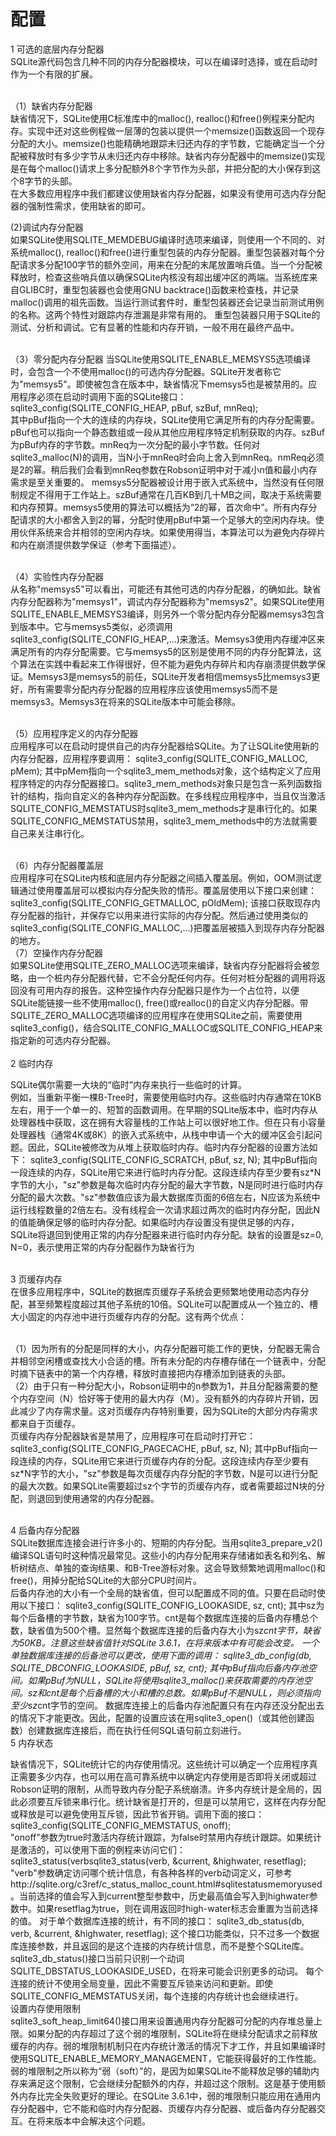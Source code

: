 # 配置

  1 可选的底层内存分配器
<br>SQLite源代码包含几种不同的内存分配器模块，可以在编译时选择，或在启动时作为一个有限的扩展。

<br>（1）缺省内存分配器
<br>
缺省情况下，SQLite使用C标准库中的malloc(), realloc()和free()例程来分配内存。实现中还对这些例程做一层薄的包装以提供一个memsize()函数返回一个现存分配的大小。memsize()也能精确地跟踪未归还内存的字节数，它能确定当一个分配被释放时有多少字节从未归还内存中移除。缺省内存分配器中的memsize()实现是在每个malloc()请求上多分配额外8个字节作为头部，并把分配的大小保存到这个8字节的头部。<br>
    在大多数应用程序中我们都建议使用缺省内存分配器，如果没有使用可选内存分配器的强制性需求，使用缺省的即可。

(2)调试内存分配器<br>
    如果SQLite使用SQLITE_MEMDEBUG编译时选项来编译，则使用一个不同的、对系统malloc(), realloc()和free()进行重型包装的内存分配器。重型包装器对每个分配请求多分配100字节的额外空间，用来在分配的末尾放置哨兵值。当一个分配被释放时，检查这些哨兵值以确保SQLite内核没有超出缓冲区的两端。当系统库来自GLIBC时，重型包装器也会使用GNU backtrace()函数来检查栈，并记录malloc()调用的祖先函数。当运行测试套件时，重型包装器还会记录当前测试用例的名称。这两个特性对跟踪内存泄漏是非常有用的。
    重型包装器只用于SQLite的测试、分析和调试。它有显著的性能和内存开销，一般不用在最终产品中。

<br>（3）零分配内存分配器
    当SQLite使用SQLITE_ENABLE_MEMSYS5选项编译时，会包含一个不使用malloc()的可选内存分配器。SQLite开发者称它为"memsys5"。即使被包含在版本中，缺省情况下memsys5也是被禁用的。应用程序必须在启动时调用下面的SQLite接口：<br>
    sqlite3_config(SQLITE_CONFIG_HEAP, pBuf, szBuf, mnReq);<br>
    其中pBuf指向一个大的连续的内存块，SQLite使用它满足所有的内存分配需要。pBuf也可以指向一个静态数组或一段从其他应用程序特定机制获取的内存。szBuf为pBuf内存的字节数。mnReq为一次分配的最小字节数。任何对sqlite3_malloc(N)的调用，当N小于mnReq时会向上舍入到mnReq。nmReq必须是2的幂。稍后我们会看到mnReq参数在Robson证明中对于减小n值和最小内存需求是至关重要的。
    memsys5分配器被设计用于嵌入式系统中，当然没有任何限制规定不得用于工作站上。szBuf通常在几百KB到几十MB之间，取决于系统需要和内存预算。memsys5使用的算法可以概括为“2的幂，首次命中”。所有内存分配请求的大小都舍入到2的幂，分配时使用pBuf中第一个足够大的空闲内存块。使用伙伴系统来合并相邻的空闲内存块。如果使用得当，本算法可以为避免内存碎片和内在崩溃提供数学保证（参考下面描述）。

<br>（4）实验性内存分配器<br>    从名称"memsys5"可以看出，可能还有其他可选的内存分配器，的确如此。缺省内存分配器称为"memsys1"，调试内存分配器称为"memsys2"。如果SQLite使用SQLITE_ENABLE_MEMSYS3编译，则另外一个零分配内存分配器memsys3包含到版本中。它与memsys5类似，必须调用sqlite3_config(SQLITE_CONFIG_HEAP,...)来激活。Memsys3使用内存缓冲区来满足所有的内存分配需要。它与memsys5的区别是使用不同的内存分配算法，这个算法在实践中看起来工作得很好，但不能为避免内存碎片和内存崩溃提供数学保证。Memsys3是memsys5的前任，SQLite开发者相信memsys5比memsys3更好，所有需要零分配内存分配器的应用程序应该使用memsys5而不是memsys3。Memsys3在将来的SQLite版本中可能会移除。

<br>（5）应用程序定义的内存分配器<br>
    应用程序可以在启动时提供自己的内存分配器给SQLite。为了让SQLite使用新的内存分配器，应用程序要调用：
    sqlite3_config(SQLITE_CONFIG_MALLOC, pMem);
    其中pMem指向一个sqlite3_mem_methods对象，这个结构定义了应用程序特定的内存分配器接口。sqlite3_mem_methods对象只是包含一系列函数指针的结构，指向自定义的各种内存分配函数。在多线程应用程序中，当且仅当激活SQLITE_CONFIG_MEMSTATUS时sqlite3_mem_methods才是串行化的。如果SQLITE_CONFIG_MEMSTATUS禁用，sqlite3_mem_methods中的方法就需要自己来关注串行化。

<br>（6）内存分配器覆盖层<br>
    应用程序可在SQLite内核和底层内存分配器之间插入覆盖层。例如，OOM测试逻辑通过使用覆盖层可以模拟内存分配失败的情形。覆盖层使用以下接口来创建：
    sqlite3_config(SQLITE_CONFIG_GETMALLOC, pOldMem);
    该接口获取现存内存分配器的指针，并保存它以用来进行实际的内存分配。然后通过使用类似的sqlite3_config(SQLITE_CONFIG_MALLOC,...)把覆盖层被插入到现存内存分配器的地方。
<br>（7）空操作内存分配器<br>
    如果SQLite使用SQLITE_ZERO_MALLOC选项来编译，缺省内存分配器将会被忽略，由一个桩内存分配器代替，它不会分配任何内存。任何对桩分配器的调用将返回没有可用内存的报告。这种空操作内存分配器只是作为一个占位符，以便SQLite能链接一些不使用malloc(), free()或realloc()的自定义内存分配器。带SQLITE_ZERO_MALLOC选项编译的应用程序在使用SQLite之前，需要使用sqlite3_config()，结合SQLITE_CONFIG_MALLOC或SQLITE_CONFIG_HEAP来指定新的可选内存分配器。<br>
<br>2 临时内存

SQLite偶尔需要一大块的“临时”内存来执行一些临时的计算。
<br>例如，当重新平衡一棵B-Tree时，需要使用临时内存。这些临时内存通常在10KB左右，用于一个单一的、短暂的函数调用。在早期的SQLite版本中，临时内存从处理器栈中获取，这在拥有大容量栈的工作站上可以很好地工作。但在只有小容量处理器栈（通常4K或8K）的嵌入式系统中，从栈中申请一个大的缓冲区会引起问题。因此，SQLite被修改为从堆上获取临时内存。临时内存分配器的设置方法如下：
    sqlite3_config(SQLITE_CONFIG_SCRATCH, pBuf, sz, N);
    其中pBuf指向一段连续的内存，SQLite用它来进行临时内存分配。这段连续内存至少要有sz*N字节的大小，"sz"参数是每次临时内存分配的最大字节数，N是同时进行临时内存分配的最大次数。"sz"参数值应该为最大数据库页面的6倍左右，N应该为系统中运行线程数量的2倍左右。没有线程会一次请求超过两次的临时内存分配，因此N的值能确保足够的临时内存分配。如果临时内存设置没有提供足够的内存，SQLite将退回到使用正常的内存分配器来进行临时内存分配。缺省的设置是sz=0, N=0，表示使用正常的内存分配器作为缺省行为

<br>3 页缓存内存<br>        在很多应用程序中，SQLite的数据库页缓存子系统会更频繁地使用动态内存分配，甚至频繁程度超过其他子系统的10倍。SQLite可以配置成从一个独立的、槽大小固定的内存池中进行页缓存内存的分配。这有两个优点：

<br>（1）因为所有的分配是同样的大小，内存分配器可能工作的更快，分配器无需合并相邻空闲槽或查找大小合适的槽。所有未分配的内存槽存储在一个链表中，分配时摘下链表中的第一个内存槽，释放时直接把内存槽添加到链表的头部。
<br>（2）由于只有一种分配大小，Robson证明中的n参数为1，并且分配器需要的整个内存空间（N）恰好等于使用的最大内存（M）。没有额外的内存碎片开销，因此减少了内存需求量。这对页缓存内存特别重要，因为SQLite的大部分内存需求都来自于页缓存。
<br>页缓存内存分配器缺省是禁用了，应用程序可在启动时打开它：
    sqlite3_config(SQLITE_CONFIG_PAGECACHE, pBuf, sz, N);
    其中pBuf指向一段连续的内存，SQLite用它来进行页缓存内存的分配。这段连续内存至少要有sz*N字节的大小，"sz"参数是每次页缓存内存分配的字节数，N是可以进行分配的最大次数。如果SQLite需要超过sz个字节的页缓存内存，或者需要超过N块的分配，则退回到使用通常的内存分配器。

<br>4 后备内存分配器<br>
SQLite数据库连接会进行许多小的、短期的内存分配。当用sqlite3_prepare_v2()编译SQL语句时这种情况最常见。这些小的内存分配用来存储诸如表名和列名、解析树结点、单独的查询结果、和B-Tree游标对象。这会导致频繁地调用malloc()和free()，用掉分配给SQLite的大部分CPU时间片。
<br>后备内存池的大小有一个全局的缺省值，但可以配置成不同的值。只要在启动时使用以下接口：
    sqlite3_config(SQLITE_CONFIG_LOOKASIDE, sz, cnt);
    其中sz为每个后备槽的字节数，缺省为100字节。cnt是每个数据库连接的后备内存槽总个数，缺省值为500个槽。显然每个数据库连接的后备内存大小为sz*cnt字节，缺省为50KB。注意这些缺省值针对SQLite 3.6.1，在将来版本中有可能会改变。
    一个单独数据库连接的后备池可以更改，使用下面的调用：
    sqlite3_db_config(db, SQLITE_DBCONFIG_LOOKASIDE, pBuf, sz, cnt);
    其中pBuf指向后备内存池空间。如果pBuf为NULL，SQLite将使用sqlite3_malloc()来获取需要的内存池空间。sz和cnt是每个后备槽的大小和槽的总数。如果pBuf不是NULL，则必须指向至少sz*cnt字节的空间。
    数据库连接上的后备内存池配置只有在内存还没分配出去的情况下才能更改。因此，配置的设置应该在用sqlite3_open()（或其他创建函数）创建数据库连接后，而在执行任何SQL语句前立刻进行。
<br>5 内存状态<br>

缺省情况下，SQLite统计它的内存使用情况。这些统计可以确定一个应用程序真正需要多少内存，也可以用在高可靠系统中以确定内存使用是否即将关闭或超过Robson证明的限制，从而导致内存分配子系统崩溃。许多内存统计是全局的，因此必须要互斥锁来串行化。统计缺省是打开的，但是可以禁用它，这样在内存分配或释放是可以避免使用互斥锁，因此节省开销。调用下面的接口：
    sqlite3_config(SQLITE_CONFIG_MEMSTATUS, onoff);
    <br>"onoff"参数为true时激活内存统计跟踪，为false时禁用内存统计跟踪。如果统计是激活的，可以使用下面的例程来访问它们：
    sqlite3_status(verbsqlite3_status(verb, &current, &highwater, resetflag);
    "verb"参数确定访问哪个统计信息，有各种各样的verb动词定义，可参考http://sqlite.org/c3ref/c_status_malloc_count.html#sqlitestatusmemoryused。当前选择的值会写入到current整型参数中，历史最高值会写入到highwater参数中。如果resetflag为true，则在调用返回时high-water标志会重置为当前选择的值。
    对于单个数据库连接的统计，有不同的接口：
    sqlite3_db_status(db, verb, &current, &highwater, resetflag);
    这个接口功能类似，只不过多一个数据库连接参数，并且返回的是这个连接的内存统计信息，而不是整个SQLite库。sqlite3_db_status()接口当前只识别一个动词SQLITE_DBSTATUS_LOOKASIDE_USED，在将来可能会识别更多的动词。
    每个连接的统计不使用全局变量，因此不需要互斥锁来访问和更新。即使SQLITE_CONFIG_MEMSTATUS关闭，每个连接的内存统计也会继续进行。
<br>设置内存使用限制<br>
    sqlite3_soft_heap_limit64()接口用来设置通用内存分配器可分配的内存堆总量上限。如果分配的内存超过了这个弱的堆限制，SQLite将在继续分配请求之前释放缓存的内存。弱的堆限制机制只在内存统计激活的情况下才工作，并且如果编译时使用SQLITE_ENABLE_MEMORY_MANAGEMENT，它能获得最好的工作性能。<br>
    弱的堆限制之所以称为“弱（soft）”的，是因为如果SQLite不能释放足够的辅助内存来满足这个限制，它会继续分配额外的内存，并超过这个限制。这是基于使用额外内存比完全失败更好的理论。在SQLite 3.6.1中，弱的堆限制只能应用在通用内存分配器中，它不能和临时内存分配器、页缓存内存分配器、或后备内存分配器交互。在将来版本中会解决这个问题。

